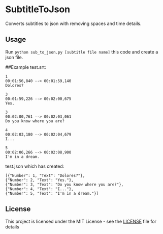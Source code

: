 # SubtitleToJson
Converts subtitles to json with removing spaces and time details.

## Usage
Run `python sub_to_json.py [subtitle file name]` this code and create a json file.

##Example
test.srt:
```
1
00:01:56,840 --> 00:01:59,140
Dolores?

3
00:01:59,226 --> 00:02:00,675
Yes.

3
00:02:00,761 --> 00:02:03,061
Do you know where you are?

4
00:02:03,180 --> 00:02:04,679
I...

5
00:02:06,266 --> 00:02:08,900
I'm in a dream.
```
test.json which has created:
```
[{"Number": 1, "Text": "Dolores?"},
{"Number": 2, "Text": "Yes."},
{"Number": 3, "Text": "Do you know where you are?"},
{"Number": 4, "Text": "I..."},
{"Number": 5, "Text": "I'm in a dream."}]
```

## License
This project is licensed under the MIT License - see the [LICENSE](LICENSE) file for details
